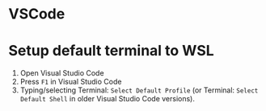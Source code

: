 # VSCode

# Setup default terminal to WSL

1. Open Visual Studio Code
2. Press `F1` in Visual Studio Code
3. Typing/selecting Terminal: `Select Default Profile` (or Terminal: `Select Default Shell` in older Visual Studio Code versions).

